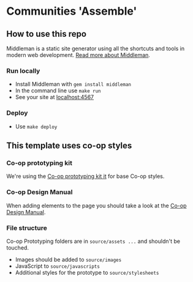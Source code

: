 # Communities 'Assemble'

## How to use this repo

Middleman is a static site generator using all the shortcuts and tools in modern web development. [Read more about Middleman](https://middlemanapp.com/).

### Run locally

* Install Middleman with `gem install middleman`
* In the command line use `make run`
* See your site at [localhost:4567](http://localhost:4567)

### Deploy

* Use `make deploy`

## This template uses co-op styles

### Co-op prototyping kit

We're using the [Co-op prototyping kit it](https://github.com/coopdigital/prototype-kit-proof-of-concept) for base Co-op styles.


### Co-op Design Manual

When adding elements to the page you should take a look at the [Co-op Design Manual](https://coop-design-manual.herokuapp.com/index.html).

### File structure

Co-op Prototyping folders are in `source/assets ...` and shouldn't be touched.

* Images should be added to `source/images`
* JavaScript to `source/javascripts`
* Additional styles for the prototype to `source/stylesheets`
